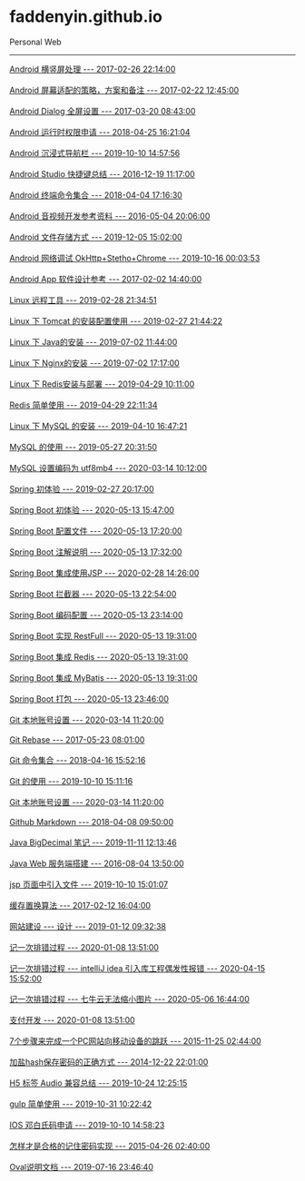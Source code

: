 # faddenyin.github.io
Personal Web

------------

[Android 横竖屏处理 --- 2017-02-26 22:14:00](https://github.com/agxuj/agxuj.github.io/tree/master/article/0100/)<br/><br/>[Android 屏幕适配的策略，方案和备注 --- 2017-02-22 12:45:00](https://github.com/agxuj/agxuj.github.io/tree/master/article/0200/)<br/><br/>[Android Dialog 全屏设置 --- 2017-03-20 08:43:00](https://github.com/agxuj/agxuj.github.io/tree/master/article/0300/)<br/><br/>[Android 运行时权限申请 --- 2018-04-25 16:21:04](https://github.com/agxuj/agxuj.github.io/tree/master/article/0400/)<br/><br/>[Android 沉浸式导航栏 --- 2019-10-10 14:57:56](https://github.com/agxuj/agxuj.github.io/tree/master/article/0500/)<br/><br/>[Android Studio 快捷键总结 --- 2016-12-19 11:17:00](https://github.com/agxuj/agxuj.github.io/tree/master/article/0600/)<br/><br/>[Android 终端命令集合 --- 2018-04-04 17:16:30](https://github.com/agxuj/agxuj.github.io/tree/master/article/0700/)<br/><br/>[Android 音视频开发参考资料 --- 2016-05-04 20:06:00](https://github.com/agxuj/agxuj.github.io/tree/master/article/0800/)<br/><br/>[Android 文件存储方式 --- 2019-12-05 15:02:00](https://github.com/agxuj/agxuj.github.io/tree/master/article/0900/)<br/><br/>[Android 网络调试 OkHttp+Stetho+Chrome --- 2019-10-16 00:03:53](https://github.com/agxuj/agxuj.github.io/tree/master/article/1000/)<br/><br/>[Android App 软件设计参考 --- 2017-02-02 14:40:00](https://github.com/agxuj/agxuj.github.io/tree/master/article/1100/)<br/><br/>[Linux 远程工具 --- 2019-02-28 21:34:51](https://github.com/agxuj/agxuj.github.io/tree/master/article/1200/)<br/><br/>[Linux 下 Tomcat 的安装配置使用 --- 2019-02-27 21:44:22](https://github.com/agxuj/agxuj.github.io/tree/master/article/1300/)<br/><br/>[Linux 下 Java的安装 --- 2019-07-02 11:44:00](https://github.com/agxuj/agxuj.github.io/tree/master/article/1400/)<br/><br/>[Linux 下 Nginx的安装 --- 2019-07-02 17:17:00](https://github.com/agxuj/agxuj.github.io/tree/master/article/1500/)<br/><br/>[Linux 下 Redis安装与部署 --- 2019-04-29 10:11:00](https://github.com/agxuj/agxuj.github.io/tree/master/article/1600/)<br/><br/>[Redis 简单使用 --- 2019-04-29 22:11:34](https://github.com/agxuj/agxuj.github.io/tree/master/article/1700/)<br/><br/>[Linux 下  MySQL 的安装 --- 2019-04-10 16:47:21](https://github.com/agxuj/agxuj.github.io/tree/master/article/1800/)<br/><br/>[MySQL 的使用 --- 2019-05-27 20:31:50](https://github.com/agxuj/agxuj.github.io/tree/master/article/1900/)<br/><br/>[MySQL 设置编码为 utf8mb4 --- 2020-03-14 10:12:00](https://github.com/agxuj/agxuj.github.io/tree/master/article/2000/)<br/><br/>[Spring 初体验 --- 2019-02-27 20:17:00](https://github.com/agxuj/agxuj.github.io/tree/master/article/2100/)<br/><br/>[Spring Boot 初体验 --- 2020-05-13 15:47:00](https://github.com/agxuj/agxuj.github.io/tree/master/article/2200/)<br/><br/>[Spring Boot 配置文件 --- 2020-05-13 17:20:00](https://github.com/agxuj/agxuj.github.io/tree/master/article/2300/)<br/><br/>[Spring Boot 注解说明 --- 2020-05-13 17:32:00](https://github.com/agxuj/agxuj.github.io/tree/master/article/2400/)<br/><br/>[Spring Boot 集成使用JSP --- 2020-02-28 14:26:00](https://github.com/agxuj/agxuj.github.io/tree/master/article/2500/)<br/><br/>[Spring Boot 拦截器 --- 2020-05-13 22:54:00](https://github.com/agxuj/agxuj.github.io/tree/master/article/2600/)<br/><br/>[Spring Boot 编码配置 --- 2020-05-13 23:14:00](https://github.com/agxuj/agxuj.github.io/tree/master/article/2700/)<br/><br/>[Spring Boot 实现 RestFull --- 2020-05-13 19:31:00](https://github.com/agxuj/agxuj.github.io/tree/master/article/2800/)<br/><br/>[Spring Boot 集成 Redis --- 2020-05-13 19:31:00](https://github.com/agxuj/agxuj.github.io/tree/master/article/2900/)<br/><br/>[Spring Boot 集成 MyBatis --- 2020-05-13 19:31:00](https://github.com/agxuj/agxuj.github.io/tree/master/article/3000/)<br/><br/>[Spring Boot 打包 --- 2020-05-13 23:46:00](https://github.com/agxuj/agxuj.github.io/tree/master/article/3100/)<br/><br/>[Git 本地账号设置 --- 2020-03-14 11:20:00](https://github.com/agxuj/agxuj.github.io/tree/master/article/3200/)<br/><br/>[Git Rebase --- 2017-05-23 08:01:00](https://github.com/agxuj/agxuj.github.io/tree/master/article/3300/)<br/><br/>[Git 命令集合 --- 2018-04-16 15:52:16](https://github.com/agxuj/agxuj.github.io/tree/master/article/3400/)<br/><br/>[Git 的使用 --- 2019-10-10 15:11:16](https://github.com/agxuj/agxuj.github.io/tree/master/article/3500/)<br/><br/>[Git 本地账号设置 --- 2020-03-14 11:20:00](https://github.com/agxuj/agxuj.github.io/tree/master/article/3600/)<br/><br/>[Github Markdown --- 2018-04-08 09:50:00](https://github.com/agxuj/agxuj.github.io/tree/master/article/3700/)<br/><br/>[Java BigDecimal 笔记 --- 2019-11-11 12:13:46](https://github.com/agxuj/agxuj.github.io/tree/master/article/3800/)<br/><br/>[Java Web 服务端搭建 --- 2016-08-04 13:50:00](https://github.com/agxuj/agxuj.github.io/tree/master/article/3900/)<br/><br/>[jsp 页面中引入文件 --- 2019-10-10 15:01:07](https://github.com/agxuj/agxuj.github.io/tree/master/article/4000/)<br/><br/>[缓存置换算法 --- 2017-02-12 16:04:00](https://github.com/agxuj/agxuj.github.io/tree/master/article/4100/)<br/><br/>[网站建设 --- 设计 --- 2019-01-12 09:32:38](https://github.com/agxuj/agxuj.github.io/tree/master/article/4200/)<br/><br/>[记一次排错过程 --- 2020-01-08 13:51:00](https://github.com/agxuj/agxuj.github.io/tree/master/article/4300/)<br/><br/>[记一次排错过程 --- intelliJ idea 引入库工程偶发性报错 --- 2020-04-15 15:52:00](https://github.com/agxuj/agxuj.github.io/tree/master/article/4400/)<br/><br/>[记一次排错过程 --- 七牛云无法缩小图片 --- 2020-05-06 16:44:00](https://github.com/agxuj/agxuj.github.io/tree/master/article/4500/)<br/><br/>[支付开发 --- 2020-01-08 13:51:00](https://github.com/agxuj/agxuj.github.io/tree/master/article/4600/)<br/><br/>[7个步骤来完成一个PC网站向移动设备的跳跃 --- 2015-11-25 02:44:00](https://github.com/agxuj/agxuj.github.io/tree/master/article/4700/)<br/><br/>[加盐hash保存密码的正确方式 --- 2014-12-22 22:01:00](https://github.com/agxuj/agxuj.github.io/tree/master/article/4800/)<br/><br/>[H5 标签 Audio 兼容总结 --- 2019-10-24 12:25:15](https://github.com/agxuj/agxuj.github.io/tree/master/article/4900/)<br/><br/>[gulp 简单使用 --- 2019-10-31 10:22:42](https://github.com/agxuj/agxuj.github.io/tree/master/article/5000/)<br/><br/>[IOS 邓白氏码申请 --- 2019-10-10 14:58:23](https://github.com/agxuj/agxuj.github.io/tree/master/article/5100/)<br/><br/>[怎样才是合格的记住密码实现 --- 2015-04-26 02:40:00](https://github.com/agxuj/agxuj.github.io/tree/master/article/5200/)<br/><br/>[Oval说明文档 --- 2019-07-16 23:46:40](https://github.com/agxuj/agxuj.github.io/tree/master/article/5300/)<br/><br/>